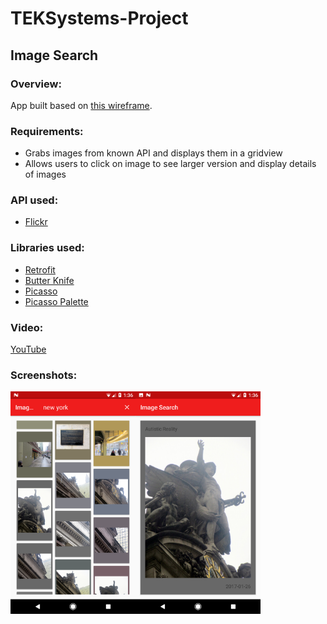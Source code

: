 # TEKSystems-Project
## Image Search
### Overview:

App built based on <a href="https://github.com/chris-shum/Verizon-Project/blob/master/Android%20Exercise.pdf">this wireframe</a>.

### Requirements:
- Grabs images from known API and displays them in a gridview
- Allows users to click on image to see larger version and display details of images

### API used:
- <a href = "https://www.flickr.com/services/api/">Flickr</a>

### Libraries used:
- <a href = "https://square.github.io/retrofit/">Retrofit</a>
- <a href = "http://jakewharton.github.io/butterknife/">Butter Knife</a>
- <a href = "http://square.github.io/picasso/">Picasso</a>
- <a href = "https://github.com/florent37/PicassoPalette">Picasso Palette</a>
 
### Video:
<a href = "https://youtu.be/CFGlZ7S66ig">YouTube</a>

### Screenshots:
 <img src="1.png" width="200"><img src="2.png" width="200">
